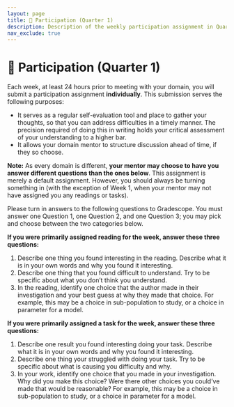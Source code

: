 ```yaml
---
layout: page
title: 🙋 Participation (Quarter 1)
description: Description of the weekly participation assignment in Quarter 1.
nav_exclude: true
---
```


# 🙋 Participation (Quarter 1)

Each week, at least 24 hours prior to meeting with your domain, you will submit a participation assignment **individually**. This submission serves the following purposes:
- It serves as a regular self-evaluation tool and place to gather your thoughts, so that you can address difficulties in a timely manner. The precision required of doing this in writing holds your critical assessment of your understanding to a higher bar.
- It allows your domain mentor to structure discussion ahead of time, if they so choose.

**Note:** As every domain is different, **your mentor may choose to have you answer different questions than the ones below**. This assignment is merely a default assignment. However, you should always be turning something in (with the exception of Week 1, when your mentor may not have assigned you any readings or tasks).

Please turn in answers to the following questions to Gradescope. You must answer one Question 1, one Question 2, and one Question 3; you may pick and choose between the two categories below.

**If you were primarily assigned reading for the week, answer these three questions:**

1. Describe one thing you found interesting in the reading. Describe what it is in your own words and why you found it interesting.
2. Describe one thing that you found difficult to understand. Try to be specific about what you don’t think you understand.
3. In the reading, identify one choice that the author made in their investigation and your best guess at why they made that choice. For example, this may be a choice in sub-population to study, or a choice in parameter for a model.

**If you were primarily assigned a task for the week, answer these three questions:**

1. Describe one result you found interesting doing your task. Describe what it is in your own words and why you found it interesting.
2. Describe one thing your struggled with doing your task. Try to be specific about what is causing you difficulty and why.
3. In your work, identify one choice that you made in your investigation. Why did you make this choice? Were there other choices you could’ve made that would be reasonable? For example, this may be a choice in sub-population to study, or a choice in parameter for a model.